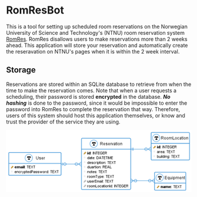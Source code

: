 # RomResBot

This is a tool for setting up scheduled room reservations on the Norwegian University of Science and Technology's (NTNU) room reservation system [RomRes](https://tp.uio.no/ntnu/rombestilling/). RomRes disallows users to make reservations more than 2 weeks ahead. This application will store your reservation and automatically create the reseravation on NTNU's pages when it is within the 2 week interval.

## Storage

Reservations are stored within an SQLite database to retrieve from when the time to make the reservation comes. Note that when a user requests a scheduling, their password is stored **encrypted** in the database. **_No hashing_** is done to the password, since it would be impossible to enter the password into RomRes to complete the reservation that way. Therefore, users of this system should host this application themselves, or know and trust the provider of the service they are using.

![Database diagram](docs/target/ReservationsDB.png)
